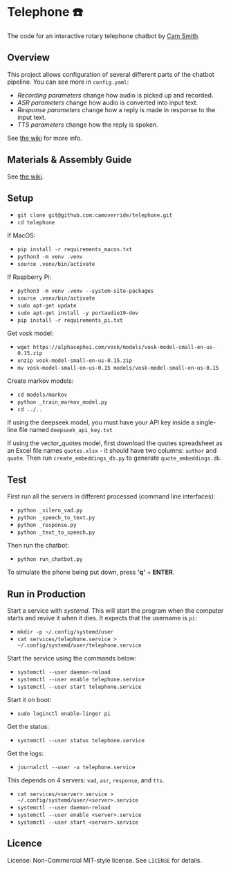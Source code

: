 # Telephone ☎️ 

The code for an interactive rotary telephone chatbot by [Cam Smith](https://smith.cam/telephone.html).


## Overview

This project allows configuration of several different parts of the chatbot pipeline.
You can see more in `config.yaml`:

- *Recording parameters* change how audio is picked up and recorded.
- *ASR parameters* change how audio is converted into input text.
- *Response parameters* change how a reply is made in response to the input text.
- *TTS parameters* change how the reply is spoken.

See [the wiki](https://github.com/camoverride/telephone/wiki/Settings) for more info.


## Materials & Assembly Guide

See [the wiki](https://github.com/camoverride/telephone/wiki).


## Setup

- `git clone git@github.com:camoverride/telephone.git`
- `cd telephone`

If MacOS:

- `pip install -r requirements_macos.txt`
- `python3 -m venv .venv`
- `source .venv/bin/activate`

If Raspberry Pi:

- `python3 -m venv .venv --system-site-packages`
- `source .venv/bin/activate`
- `sudo apt-get update`
- `sudo apt-get install -y portaudio19-dev`
- `pip install -r requirements_pi.txt`


Get vosk model:

- `wget https://alphacephei.com/vosk/models/vosk-model-small-en-us-0.15.zip`
- `unzip vosk-model-small-en-us-0.15.zip`
- `mv vosk-model-small-en-us-0.15 models/vosk-model-small-en-us-0.15`

Create markov models:

- `cd models/markov`
- `python _train_markov_model.py`
- `cd ../..`

If using the deepseek model, you must have your API key inside a single-line file named `deepseek_api_key.txt`

If using the vector_quotes model, first download the quotes spreadsheet as an Excel file names `quotes.xlsx` - it should have two columns: `author` and `quote`. Then run `create_embeddings_db.py` to generate `quote_embeddings.db`.


## Test

First run all the servers in different processed (command line interfaces):

- `python _silero_vad.py`
- `python _speech_to_text.py`
- `python _response.py`
- `python _text_to_speech.py`

Then run the chatbot:

- `python run_chatbot.py`

To simulate the phone being put down, press **'q'** + **ENTER**.


## Run in Production

Start a service with *systemd*. This will start the program when the computer starts and revive it when it dies. It expects that the username is `pi`:

- `mkdir -p ~/.config/systemd/user`
- `cat services/telephone.service > ~/.config/systemd/user/telephone.service`

Start the service using the commands below:

- `systemctl --user daemon-reload`
- `systemctl --user enable telephone.service`
- `systemctl --user start telephone.service`

Start it on boot:

- `sudo loginctl enable-linger pi`

Get the status:

- `systemctl --user status telephone.service`

Get the logs:

- `journalctl --user -u telephone.service`

This depends on 4 servers: `vad`, `asr`, `response`, and `tts`.

- `cat services/<server>.service > ~/.config/systemd/user/<server>.service`
- `systemctl --user daemon-reload`
- `systemctl --user enable <server>.service`
- `systemctl --user start <server>.service`


## Licence

License: Non-Commercial MIT-style license. See `LICENSE` for details.
